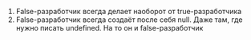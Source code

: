 1. False-разработчик всегда делает наоборот от true-разработчика
2. False-разработчик всегда создаёт после себя null. Даже там, где нужно писать undefined. На то он и false-разработчик